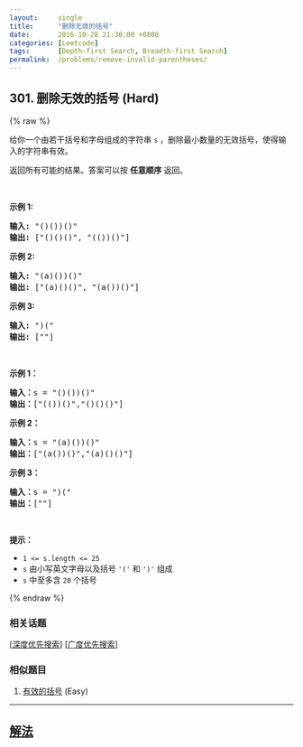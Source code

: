 ```yaml
---
layout:     single
title:      "删除无效的括号"
date:       2016-10-28 21:30:00 +0800
categories: [Leetcode]
tags:       [Depth-first Search, Breadth-first Search]
permalink:  /problems/remove-invalid-parentheses/
---
```


## 301. 删除无效的括号 (Hard)

{% raw %}

<p>给你一个由若干括号和字母组成的字符串 <code>s</code> ，删除最小数量的无效括号，使得输入的字符串有效。</p>

<p>返回所有可能的结果。答案可以按 <strong>任意顺序</strong> 返回。</p>

<p> </p>

<p><strong>示例 1:</strong></p>

<pre>
<strong>输入:</strong> "()())()"
<strong>输出:</strong> ["()()()", "(())()"]
</pre>

<p><strong>示例 2:</strong></p>

<pre>
<strong>输入:</strong> "(a)())()"
<strong>输出:</strong> ["(a)()()", "(a())()"]
</pre>

<p><strong>示例 3:</strong></p>

<pre>
<strong>输入:</strong> ")("
<strong>输出: </strong>[""]</pre>

<p> </p>

<p><strong>示例 1：</strong></p>

<pre>
<strong>输入：</strong>s = "()())()"
<strong>输出：</strong>["(())()","()()()"]
</pre>

<p><strong>示例 2：</strong></p>

<pre>
<strong>输入：</strong>s = "(a)())()"
<strong>输出：</strong>["(a())()","(a)()()"]
</pre>

<p><strong>示例 3：</strong></p>

<pre>
<strong>输入：</strong>s = ")("
<strong>输出：</strong>[""]
</pre>

<p> </p>

<p><strong>提示：</strong></p>

<ul>
	<li><code>1 <= s.length <= 25</code></li>
	<li><code>s</code> 由小写英文字母以及括号 <code>'('</code> 和 <code>')'</code> 组成</li>
	<li><code>s</code> 中至多含 <code>20</code> 个括号</li>
</ul>

{% endraw %}

### 相关话题
  [[深度优先搜索](https://github.com/openset/leetcode/tree/master/tag/depth-first-search/README.md)]
  [[广度优先搜索](https://github.com/openset/leetcode/tree/master/tag/breadth-first-search/README.md)]

### 相似题目
  1. [有效的括号](/problems/valid-parentheses) (Easy)

---

## [解法](https://github.com/openset/leetcode/tree/master/problems/remove-invalid-parentheses)
